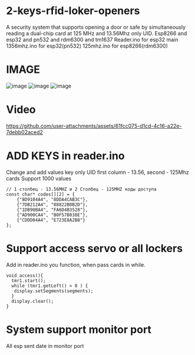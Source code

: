 # 2-keys-rfid-loker-openers
A security system that supports opening a door or safe by simultaneously reading a dual-chip card at 125 MHz and 13.56Mhz only UID.
Esp8266 and esp32 and pn532 and rdm6300 and tm1637
Reader.ino for esp32 main
1356mhz.ino for esp32(pn532)
125mhz.ino for esp8266(rdm6300)

# IMAGE

![image](https://github.com/user-attachments/assets/7283730e-d265-4445-b874-19eb5912df0d)
![image](https://github.com/user-attachments/assets/6c2d9fc8-26ee-47fa-9465-6365ea6397c2)
![image](https://github.com/user-attachments/assets/640d7fd2-782e-4048-acea-ec96e136cbc0)

# Video
https://github.com/user-attachments/assets/61fcc075-d1cd-4c16-a22e-7debb02aced2



# ADD KEYS in reader.ino

Change and add values key only UID
first column - 13.56, second - 125Mhz cards
Support 1000 values

```
// 1 столбец - 13.56MHZ и 2 Столбец - 125MHZ коды доступа
const char* codes[][2] = {
    {"8D9104A4", "8DDA4CAB3C"},
    {"7DB212A4", "08822B0B2D"},
    {"1DB90BA4", "FA6D4B3528"},
    {"AD900CA4", "B0F57B838E"},
    {"CDDD04A4", "E723E8A2B8"}
};
```

# Support access servo or all lockers

Add in reader.ino you function, when pass cards in while.

```
void access(){
  tmr1.start();
  while (tmr1.getLeft() > 0 ) {
   display.setSegments(segments);
  }
  display.clear();
}
```

# System support monitor port

All esp sent date in monitor port

